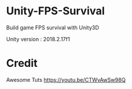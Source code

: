 # Unity-FPS-Survival

Build game FPS survival with Unity3D

Unity version : 2018.2.17f1


# Credit

Awesome Tuts https://youtu.be/CTWvAwSw98Q
